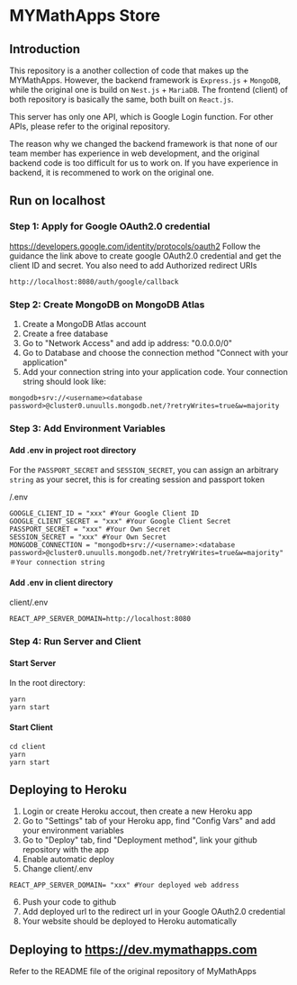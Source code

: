 # MYMathApps Store
## Introduction

This repository is a another collection of code that makes up the MYMathApps. However, the backend framework is `Express.js` + `MongoDB`, while the original one is build on `Nest.js` + `MariaDB`. The frontend (client) of both repository is basically the same, both built on `React.js`. 

This server has only one API, which is Google Login function. For other APIs, please refer to the original repository.

The reason why we changed the backend framework is that none of our team member has experience in web development, and the original backend code is too difficult for us to work on. If you have experience in backend, it is recommened to work on the original one.


## Run on localhost
### Step 1: Apply for Google OAuth2.0 credential
https://developers.google.com/identity/protocols/oauth2
Follow the guidance the link above to create google OAuth2.0 credential and get the client ID and secret.
You also need to add Authorized redirect URIs
```
http://localhost:8080/auth/google/callback
```

### Step 2: Create MongoDB on MongoDB Atlas
1. Create a MongoDB Atlas account
2. Create a free database
3. Go to "Network Access" and add ip address: "0.0.0.0/0"
4. Go to Database and choose the connection method "Connect with your application"
5. Add your connection string into your application code. Your connection string should look like: 
```
mongodb+srv://<username><database password>@cluster0.unuulls.mongodb.net/?retryWrites=true&w=majority
```
    
### Step 3: Add Environment Variables

#### Add .env in project root directory
For the `PASSPORT_SECRET` and `SESSION_SECRET`, you can assign an arbitrary `string` as your secret, this is for creating session and passport token

/.env
```text=
GOOGLE_CLIENT_ID = "xxx" #Your Google Client ID
GOOGLE_CLIENT_SECRET = "xxx" #Your Google Client Secret
PASSPORT_SECRET = "xxx" #Your Own Secret
SESSION_SECRET = "xxx" #Your Own Secret
MONGODB_CONNECTION = "mongodb+srv://<username>:<database password>@cluster0.unuulls.mongodb.net/?retryWrites=true&w=majority" ＃Your connection string
```
    
#### Add .env in client directory
client/.env
```text=
REACT_APP_SERVER_DOMAIN=http://localhost:8080
```

### Step 4: Run Server and Client
#### Start Server
In the root directory:
```
yarn
yarn start
```
#### Start Client
```
cd client
yarn
yarn start
```
## Deploying to Heroku
1. Login or create Heroku accout, then create a new Heroku app
2. Go to "Settings" tab of your Heroku app, find "Config Vars" and add your environment variables
3. Go to "Deploy" tab, find "Deployment method", link your github repository with the app
4. Enable automatic deploy
5. Change client/.env 
```
REACT_APP_SERVER_DOMAIN= "xxx" #Your deployed web address
```
6. Push your code to github
7. Add deployed url to the redirect url in your Google OAuth2.0 credential
8. Your website should be deployed to Heroku automatically


## Deploying to https://dev.mymathapps.com
Refer to the README file of the original repository of MyMathApps